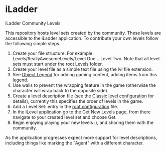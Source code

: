 # iLadder

iLadder Community Levels

This repository hosts level sets created by the community.  These levels are accessible to the iLadder application.  To contribute your own levels follow the following simple steps.

1. Create your file structure.  For example: Levels/ReallyAwesomeLevels/Level One... Level Two.  Note that all level sets must start under the root Levels folder.
2. Create your level file as a simple text file using the lvl file extension.
3. See [Object Legend](https://github.com/travislondon/iLadder/blob/master/Game/ObjectLegend.md) for adding gaming content, adding items from this legend.
4. Use walls to prevent the wrapping feature in the game (otherwise the character will wrap back to the opposite side).
5. Create a level description file (see the [Classic level configuration](https://github.com/travislondon/iLadder/blob/master/Levels/Classic/Classic.cfg) for details), currently this specifies the order of levels in the game.
6. Add a Level Set: <path to level> entry in the [root configuration](https://github.com/travislondon/iLadder/blob/master/LevelConfiguration.cfg) file.
6. In the iLevel application go to the Get New Levels page, from there navigate to your created level set and choose Get.
7. Begin enjoying playing your new levels :), and sharing them with the community.

As the application progresses expect more support for level descriptions, including things like marking the "Agent" with a different character.
